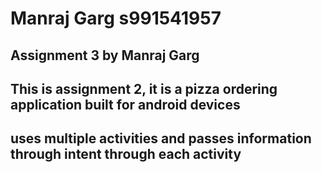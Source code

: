 # Manraj Garg s991541957
##  Assignment 3 by Manraj Garg 
## This is assignment 2, it is a pizza ordering application built for android devices
## uses multiple activities and passes information through intent through each activity
